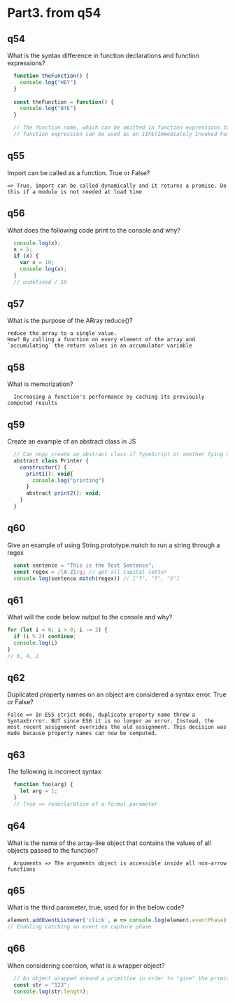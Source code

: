 # Part3. from q54

## q54
What is the syntax difference in function declarations and function expressions?
```js
  function theFunction() {
    console.log("HEY")
  }
  
  const theFunction = function() {
    console.log("BYE")
  }

  // The function name, which can be omitted in function expressions to create anonymous function.
  // function expression can be used as an IIFE(Immediately Invoked Function Expression)
```

## q55
Import can be called as a function. True or False?
```
=> True. import can be called dynamically and it returns a promise. Do this if a module is not needed at load time
```

## q56
What does the following code print to the console and why?
```js
  console.log(x);
  x = 5;
  if (x) {
    var x = 10;
    console.log(x);
  }
  // undefined / 10
```

## q57
What is the purpose of the ARray reduce()?
```
reduce the array to a single value.
How? By calling a function on every element of the array and `accumulating` the return values in an accumulator variable
```

## q58
What is memorization?
```
  Increasing a function's performance by caching its previously computed results
```

## q59
Create an example of an abstract class in JS
```js
  // Can onpy create an abstract class if TypeScript or another tying superset is enabled.
  abstract class Printer {
    constructor() {
      print1(): void{
        console.log("printing")
      }
      abstract print2(): void;
    }
  }
```

## q60
Give an example of using String.prototype.match to run a string through a regex
```js
  const sentence = "This is the Test Sentence";
  const regex = /[A-Z]/g; // get all capital letter
  console.log(sentence.match(regex)) // ["T", "T", "S"]
```

## q61
What will the code below output to the console and why?
```js
for (let i = 6; i > 0; i -= 2) {
  if (i % 2) continue;
  console.log(i)
}
// 6, 4, 2
```

## q62
Duplicated property names on an object are considered a syntax error. True or False?
```
False => In ES5 strict mode, duplicate property name threw a SyntaxErrror. BUT since ES6 it is no longer an error. Instead, the most recent assignment overrides the old assignment. This decision was made because property names can now be computed. 
```

## q63
The following is incorrect syntax
```js
  function foo(arg) {
    let arg = 1;
  }
  // True => redeclaration of a formal parameter
```

## q64
What is the name of the array-like object that contains the values of all objects passed to the function?
```
  Arguments => The arguments object is accessible inside all non-arrow functions
```

## q65
What is the third parameter, true, used for in the below code?
```js
element.addEventListener('click', e => console.log(element.eventPhase), true);
// Enabling catching an event on capture phase
```

## q66
When considering coercion, what is a wrapper object?
```js
  // An object wrapped around a primitive in order to "give" the primitive properties
  const str = "123";
  console.log(str.length);
```